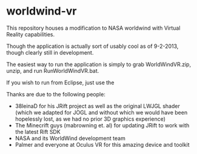 worldwind-vr
============

This repository houses a modification to NASA worldwind with Virtual Reality capabilities.

Though the application is actually sort of usably cool as of 9-2-2013, though clearly still in development.

The easiest way to run the application is simply to grab WorldWindVR.zip, unzip, and run RunWorldWindVR.bat.

If you wish to run from Eclipse, just use the 


Thanks are due to the following people:

 - 38leinaD for his JRift project as well as the original LWJGL shader (which we adapted for JOGL
   and without which we would have been hopelessly lost, as we had no prior 3D graphics experience)
 - The Minecrift guys (mabrowning et. al) for updating JRift to work with the latest Rift SDK
 - NASA and its WorldWind development team
 - Palmer and everyone at Oculus VR for this amazing device and toolkit
 
